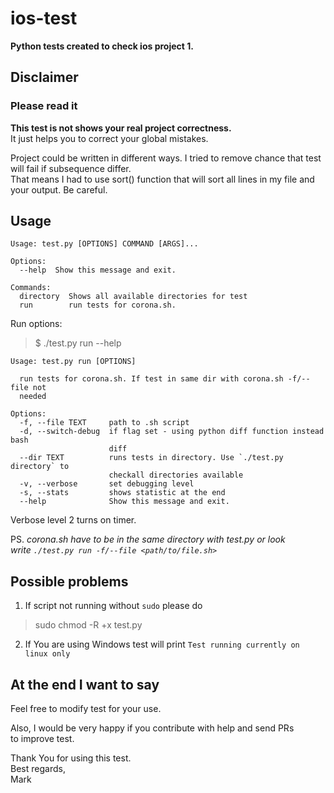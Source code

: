 # ios-test
**Python tests created to check ios project 1.**
## Disclaimer 

### Please read it

**This test is not shows your real project correctness.**  
It just helps you to correct your global mistakes. 

Project could be written in different ways. I tried to remove
chance that test will fail if subsequence differ.  
That means I had to use sort() function that will sort all lines 
in my file and your output. Be careful.


## Usage
```
Usage: test.py [OPTIONS] COMMAND [ARGS]...

Options:
  --help  Show this message and exit.

Commands:
  directory  Shows all available directories for test
  run        run tests for corona.sh.
```
Run options:
> $ ./test.py run --help  
> 
```
Usage: test.py run [OPTIONS]

  run tests for corona.sh. If test in same dir with corona.sh -f/--file not
  needed

Options:
  -f, --file TEXT     path to .sh script
  -d, --switch-debug  if flag set - using python diff function instead bash
                      diff
  --dir TEXT          runs tests in directory. Use `./test.py directory` to
                      checkall directories available
  -v, --verbose       set debugging level
  -s, --stats         shows statistic at the end
  --help              Show this message and exit.

```  

Verbose level 2 turns on timer.


PS. _corona.sh have to be in the same directory with test.py or look  
write `./test.py run -f/--file <path/to/file.sh>`_


## Possible problems
1) If script not running without `sudo` please do
>sudo chmod -R +x test.py
2) If You are using Windows test will print `Test running currently on linux only`
 
## At the end I want to say

Feel free to modify test for your use.  

Also, I would be very happy if you contribute with help and send PRs  
to improve test.

Thank You for using this test.  
Best regards,  
Mark
